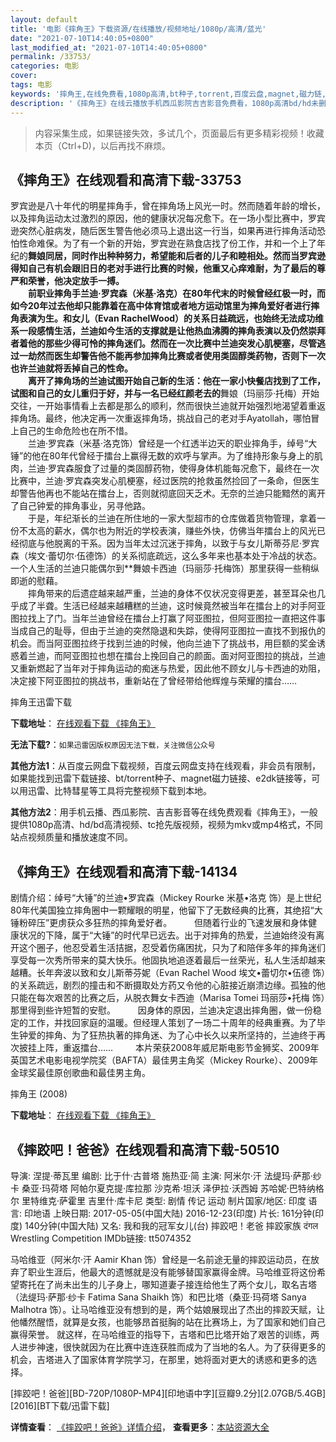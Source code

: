 ```yaml
---
layout: default
title: '电影《摔角王》下载资源/在线播放/视频地址/1080p/高清/蓝光'
date: "2021-07-10T14:40:05+0800"
last_modified_at: "2021-07-10T14:40:05+0800"
permalink: /33753/
categories: 电影
cover:
tags: 电影
keywords: '摔角王,在线免费看,1080p高清,bt种子,torrent,百度云盘,magnet,磁力链,迅雷下载资源'
description: '《摔角王》在线云播放手机西瓜影院吉吉影音免费看，1080p高清bd/hd未删减完整版和tc抢先枪版，mkv/mp4格式，附带bt/torrent种子、magnet/磁力链、百度云盘、网盘资源迅雷下载链接'
---
```


>内容采集生成，如果链接失效，多试几个，页面最后有更多精彩视频！收藏本页（Ctrl+D)，以后再找不麻烦。


## 《摔角王》在线观看和高清下载-33753

罗宾逊是八十年代的明星摔角手，曾在摔角场上风光一时。然而随着年龄的增长，以及摔角运动太过激烈的原因，他的健康状况每况愈下。在一场小型比赛中，罗宾逊突然心脏病发，随后医生警告他必须马上退出这一行当，如果再进行摔角活动恐怕性命难保。为了有一个新的开始，罗宾逊在熟食店找了份工作，并和一个上了年纪的**舞娘同居，同时作出种种努力，希望能和后者的儿子和睦相处。然而当罗宾逊得知自己有机会跟旧日的老对手进行比赛的时候，他重又心痒难耐，为了最后的尊严和荣誉，他决定放手一搏。<br />　　前职业摔角手兰迪·罗宾森（米基·洛克）在80年代末的时候曾经红极一时，而如今20年过去他却只能靠着在高中体育馆或者地方运动馆里为摔角爱好者进行摔角表演为生。和女儿（Evan RachelWood）的关系日益疏远，也始终无法成功维系一段感情生活，兰迪如今生活的支撑就是让他热血沸腾的摔角表演以及仍然崇拜者着他的那些少得可怜的摔角迷们。然而在一次比赛中兰迪突发心肌梗塞，尽管逃过一劫然而医生却警告他不能再参加摔角比赛或者使用类固醇类药物，否则下一次也许兰迪就将丢掉自己的性命。<br />　　离开了摔角场的兰迪试图开始自己新的生活：他在一家小快餐店找到了工作，试图和自己的女儿重归于好，并与一名已经红颜老去的**舞娘（玛丽莎·托梅）开始交往，一开始事情看上去都是那么的顺利，然而很快兰迪就开始强烈地渴望着重返摔角场。最终，他决定再一次重返摔角场，挑战自己的老对手Ayatollah，哪怕冒上自己的生命危险也在所不惜。<br />　　兰迪·罗宾森（米基·洛克饰）曾经是一个红透半边天的职业摔角手，绰号&ldquo;大锤”的他在80年代曾经于擂台上赢得无数的欢呼与掌声。为了维持形象与身上的肌肉，兰迪·罗宾森服食了过量的类固醇药物，使得身体机能每况愈下，最终在一次比赛中，兰迪&middot;罗宾森突发心肌梗塞，经过医院的抢救虽然捡回了一条命，但医生却警告他再也不能站在擂台上，否则就彻底回天乏术。无奈的兰迪只能黯然的离开了自己钟爱的摔角事业，另寻他路。<br />　　于是，年纪渐长的兰迪在所住地的一家大型超市的仓库做着货物管理，拿着一份不太高的薪水，偶尔也为附近的学校表演，赚些外快，仿佛当年擂台上的风光已经彻底与他脱离的干系。因为当年太过沉迷于摔角，以致于与女儿斯蒂芬尼&middot;罗宾森（埃文·蕾切尔&middot;伍德饰）的关系彻底疏远，这么多年来也基本处于冷战的状态。一个人生活的兰迪只能偶尔到**舞娘卡西迪（玛丽莎&middot;托梅饰）那里获得一些稍纵即逝的慰藉。<br />　　摔角带来的后遗症越来越严重，兰迪的身体不仅状况变得更差，甚至耳朵也几乎成了半聋。生活已经越来越糟糕的兰迪，这时候竟然被当年在擂台上的对手阿亚图拉找上了门。当年兰迪曾经在擂台上打赢了阿亚图拉，但阿亚图拉一直把这件事当成自己的耻辱，但由于兰迪的突然隐退和失踪，使得阿亚图拉一直找不到报仇的机会。而当阿亚图拉终于找到兰迪的时候，他向兰迪下了挑战书，用巨额的奖金诱惑着兰迪，而阿亚图拉也想在擂台上挽回自己的颜面。面对阿亚图拉的挑战，兰迪又重新燃起了当年对于摔角运动的痴迷与热爱，因此他不顾女儿与卡西迪的劝阻，决定接下阿亚图拉的挑战书，重新站在了曾经带给他辉煌与荣耀的擂台&hellip;…


摔角王迅雷下载

**下载地址**： [在线观看下载 《摔角王》](https://www.993dy.com//vod-detail-id-15125.html) 


**无法下载?**：`如果迅雷因版权原因无法下载，关注微信公众号 `

**其他方法1**：从百度云网盘下载视频，百度云网盘支持在线观看，非会员有限制，如果能找到迅雷下载链接、bt/torrent种子、magnet磁力链接、e2dk链接等，可以用迅雷、比特彗星等工具将完整视频下载到本地。

**其他方法2**：用手机云播、西瓜影院、吉吉影音等在线免费观看《摔角王》，一般提供1080p高清、hd/bd高清视频、tc抢先版视频，视频为mkv或mp4格式，不同站点视频质量和播放速度不同。


## 《摔角王》在线观看和高清下载-14134

剧情介绍：绰号“大锤”的兰迪•罗宾森（Mickey Rourke 米基•洛克 饰）是上世纪80年代美国独立摔角圈中一颗耀眼的明星，他留下了无数经典的比赛，其绝招“大锤粉碎压”更虏获众多狂热的摔角爱好者。  　　但随着行业的飞速发展和身体健康状况的下降，属于“大锤”的时代早已远去。出于对摔角的热爱，兰迪始终没有离开这个圈子，他忍受着生活拮据，忍受着伤痛困扰，只为了和陪伴多年的摔角迷们享受每一次秀所带来的莫大快乐。他固执地追逐着最后一丝荣光，私人生活却越来越糟。长年奔波以致和女儿斯蒂芬妮（Evan Rachel Wood 埃文•蕾切尔•伍德 饰）的关系疏远，剧烈的撞击和不断摄取处方药又令他的心脏接近崩溃边缘。孤独的他只能在每次艰苦的比赛之后，从脱衣舞女卡西迪（Marisa Tomei 玛丽莎•托梅 饰）那里得到些许短暂的安慰。  　　因身体的原因，兰迪决定退出摔角圈，做一份稳定的工作，并找回家庭的温暖。但经理人策划了一场二十周年的经典重赛。为了毕生钟爱的摔角、为了狂热执著的摔角迷、为了心中长久以来所坚持的，兰迪终于再次披挂上阵，重返擂台……  　　本片荣获2008年威尼斯电影节金狮奖、2009年英国艺术电影电视学院奖（BAFTA）最佳男主角奖（Mickey Rourke）、2009年金球奖最佳原创歌曲和最佳男主角。


摔角王 (2008)

**下载地址**： [在线观看下载 《摔角王》](https://www.btbtdy.me/btdy/dy5402.html) 


## 《摔跤吧！爸爸》在线观看和高清下载-50510

导演: 涅提·蒂瓦里 编剧: 比于什·古普塔 施热亚·简 主演: 阿米尔·汗 法缇玛·萨那·纱卡 桑亚·玛荷塔 阿帕尔夏克提·库拉那 沙克希·坦沃 泽伊拉·沃西姆 苏哈妮·巴特纳格尔 里特维克·萨霍里 吉里什·库卡尼 类型: 剧情 传记 运动 制片国家/地区: 印度 语言: 印地语 上映日期: 2017-05-05(中国大陆) 2016-12-23(印度) 片长: 161分钟(印度) 140分钟(中国大陆) 又名: 我和我的冠军女儿(台) 摔跤吧！老爸 摔跤家族 दंगल Wrestling Competition IMDb链接: tt5074352

马哈维亚（阿米尔·汗 Aamir Khan 饰）曾经是一名前途无量的摔跤运动员，在放弃了职业生涯后，他最大的遗憾就是没有能够替国家赢得金牌。马哈维亚将这份希望寄托在了尚未出生的儿子身上，哪知道妻子接连给他生了两个女儿，取名吉塔（法缇玛·萨那·纱卡 Fatima Sana Shaikh 饰）和巴比塔（桑亚·玛荷塔 Sanya Malhotra 饰）。让马哈维亚没有想到的是，两个姑娘展现出了杰出的摔跤天赋，让他幡然醒悟，就算是女孩，也能够昂首挺胸的站在比赛场上，为了国家和她们自己赢得荣誉。 就这样，在马哈维亚的指导下，吉塔和巴比塔开始了艰苦的训练，两人进步神速，很快就因为在比赛中连连获胜而成为了当地的名人。为了获得更多的机会，吉塔进入了国家体育学院学习，在那里，她将面对更大的诱惑和更多的选择。


[摔跤吧！爸爸][BD-720P/1080P-MP4][印地语中字][豆瓣9.2分][2.07GB/5.4GB][2016][BT下载/迅雷下载]

**详情查看**： [《摔跤吧！爸爸》详情介绍](/movie/50510/)， **查看更多**：[本站资源大全](/movie/t/all/)

